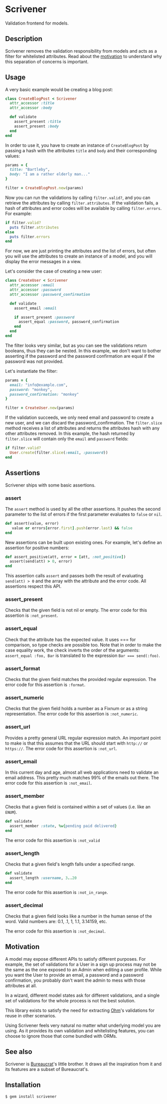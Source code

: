 Scrivener
=========

Validation frontend for models.

Description
-----------

Scrivener removes the validation responsibility from models and
acts as a filter for whitelisted attributes. Read about the
[motivation](#motivation) to understand why this separation of
concerns is important.

Usage
-----

A very basic example would be creating a blog post:

```ruby
class CreateBlogPost < Scrivener
  attr_accessor :title
  attr_accessor :body

  def validate
    assert_present :title
    assert_present :body
  end
end
```

In order to use it, you have to create an instance of `CreateBlogPost`
by passing a hash with the attributes `title` and `body` and their
corresponding values:

```ruby
params = {
  title: "Bartleby",
  body: "I am a rather elderly man..."
}

filter = CreateBlogPost.new(params)
```

Now you can run the validations by calling `filter.valid?`, and you
can retrieve the attributes by calling `filter.attributes`. If the
validation fails, a hash of attributes and error codes will be
available by calling `filter.errors`. For example:

```ruby
if filter.valid?
  puts filter.attributes
else
  puts filter.errors
end
```

For now, we are just printing the attributes and the list of errors,
but often you will use the attributes to create an instance of a
model, and you will display the error messages in a view.

Let's consider the case of creating a new user:

```ruby
class CreateUser < Scrivener
  attr_accessor :email
  attr_accessor :password
  attr_accessor :password_confirmation

  def validate
    assert_email :email

    if assert_present :password
      assert_equal :password, password_confirmation
    end
  end
end
```

The filter looks very similar, but as you can see the validations
return booleans, thus they can be nested. In this example, we don't
want to bother asserting if the password and the password confirmation
are equal if the password was not provided.

Let's instantiate the filter:

```ruby
params = {
  email: "info@example.com",
  password: "monkey",
  password_confirmation: "monkey"
}

filter = CreateUser.new(params)
```

If the validation succeeds, we only need email and password to
create a new user, and we can discard the password_confirmation.
The `filter.slice` method receives a list of attributes and returns
the attributes hash with any other attributes removed. In this
example, the hash returned by `filter.slice` will contain only the
`email` and `password` fields:

```ruby
if filter.valid?
  User.create(filter.slice(:email, :password))
end
```

Assertions
-----------

Scrivener ships with some basic assertions.

### assert

The `assert` method is used by all the other assertions. It pushes the
second parameter to the list of errors if the first parameter evaluates
to `false` or `nil`.

``` ruby
def assert(value, error)
   value or errors[error.first].push(error.last) && false
end
```

New assertions can be built upon existing ones. For example, let's
define an assertion for positive numbers:

```ruby
def assert_positive(att, error = [att, :not_positive])
  assert(send(att) > 0, error)
end
```

This assertion calls `assert` and passes both the result of evaluating
`send(att) > 0` and the array with the attribute and the error code.
All assertions respect this API.

### assert_present

Checks that the given field is not nil or empty. The error code for
this assertion is `:not_present`.

### assert_equal

Check that the attribute has the expected value. It uses === for
comparison, so type checks are possible too. Note that in order to
make the case equality work, the check inverts the order of the
arguments: `assert_equal :foo, Bar` is translated to the expression
`Bar === send(:foo)`.

### assert_format

Checks that the given field matches the provided regular expression.
The error code for this assertion is `:format`.

### assert_numeric

Checks that the given field holds a number as a Fixnum or as a string
representation. The error code for this assertion is `:not_numeric`.

### assert_url

Provides a pretty general URL regular expression match. An important
point to make is that this assumes that the URL should start with
`http://` or `https://`. The error code for this assertion is
`:not_url`.

### assert_email

In this current day and age, almost all web applications need to
validate an email address. This pretty much matches 99% of the emails
out there. The error code for this assertion is `:not_email`.

### assert_member

Checks that a given field is contained within a set of values (i.e.
like an `ENUM`).

``` ruby
def validate
  assert_member :state, %w{pending paid delivered}
end
```

The error code for this assertion is `:not_valid`

### assert_length

Checks that a given field's length falls under a specified range.

``` ruby
def validate
  assert_length :username, 3..20
end
```

The error code for this assertion is `:not_in_range`.

### assert_decimal

Checks that a given field looks like a number in the human sense
of the word. Valid numbers are: 0.1, .1, 1, 1.1, 3.14159, etc.

The error code for this assertion is `:not_decimal`.

Motivation
----------

A model may expose different APIs to satisfy different purposes.
For example, the set of validations for a User in a sign up process
may not be the same as the one exposed to an Admin when editing a
user profile. While you want the User to provide an email, a password
and a password confirmation, you probably don't want the admin to
mess with those attributes at all.

In a wizard, different model states ask for different validations,
and a single set of validations for the whole process is not the
best solution.

This library exists to satisfy the need for extracting
[Ohm](http://ohm.keyvalue.org)'s validations for reuse in other
scenarios.

Using Scrivener feels very natural no matter what underlying model
you are using. As it provides its own validation and whitelisting
features, you can choose to ignore those that come bundled with
ORMs.

See also
--------

Scrivener is [Bureaucrat](https://github.com/tizoc/bureaucrat)'s
little brother. It draws all the inspiration from it and its features
are a subset of Bureaucrat's.

Installation
------------

    $ gem install scrivener
